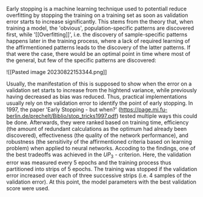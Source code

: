 Early stopping is a machine learning technique used to potentiall reduce overfitting by stopping the training on a training set as soon as validation error starts to increase significantly.
This stems from the theory that, when training a model, the 'obvious', population-specific patterns are discovered first, while '[[Overfitting]]', i.e. the discovery of sample-specific patterns happens later in the training process, where a lack of required learning of the affirmentioned patterns leads to the discovery of the latter patterns. 
If that were the case, there would be an optimal point in time where most of the general, but few of the specific patterns are discovered:

![[Pasted image 20230822153344.png]]

Usually, the manifestation of this is supposed to show when the error on a validation set starts to increase from the hightend variance, while previously having decreased as bias was reduced.
Thus, practical implementations usually rely on the validation error to identify the point of early stopping. 
In 1997, the paper 'Early Stopping - but when?' (https://page.mi.fu-berlin.de/prechelt/Biblio/stop_tricks1997.pdf) tested multiple ways this could be done. Afterwards, they were ranked based on training time, efficiency (the amount of redundant calculations as the optimum had already been discovered), effectiveness (the quality of the network performance), and robustness (the sensitivity of the affirmentioned criteria based on learning problem) when applied to neural networks.
Accoding to the findings, one of the best tradeoffs was achieved in the $UP_3$ - criterion.
Here, the validation error was measured every 5 epochs and the training process thus partitioned into strips of 5 epochs. The training was stopped if the validation error increased over each of three successive strips (i.e. 4 samples of the validation error). At this point, the model parameters with the best validation score were used. 
